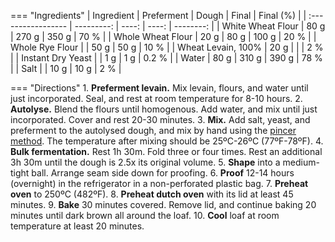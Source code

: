 === "Ingredients"
    | Ingredient         | Preferment | Dough | Final | Final (%) |
    | :----------------- | ---------: | ----: | ----: | --------: |
    | White Wheat Flour  |       80 g | 270 g | 350 g |      70 % |
    | Whole Wheat Flour  |       20 g |  80 g | 100 g |      20 % |
    | Whole Rye Flour    |            |  50 g |  50 g |      10 % |
    | Wheat Levain, 100% |       20 g |       |       |       2 % |
    | Instant Dry Yeast  |            |   1 g |   1 g |     0.2 % |
    | Water              |       80 g | 310 g | 390 g |      78 % |
    | Salt               |            |  10 g |  10 g |       2 % |

=== "Directions"
    1. **Preferment levain.** Mix levain, flours, and water until just incorporated. Seal, and rest at room temperature for 8-10 hours.
    2. **Autolyse.** Blend the flours until homogenous. Add water, and mix until just incorporated. Cover and rest 20-30 minutes.
    3. **Mix.** Add salt, yeast, and preferment to the autolysed dough, and mix by hand using the [pincer method](https://www.youtube.com/watch?v=HoY7CPw0E1s). The temperature after mixing should be 25ºC-26ºC (77ºF-78ºF).
    4. **Bulk fermentation.** Rest 1h 30m. Fold three or four times. Rest an additional 3h 30m until the dough is 2.5x its original volume.
    5. **Shape** into a medium-tight ball. Arrange seam side down for proofing.
    6. **Proof** 12-14 hours (overnight) in the refrigerator in a non-perforated plastic bag.
    7. **Preheat oven** to 250ºC (482ºF).
    8.  **Preheat dutch oven** with its lid at least 45 minutes.
    9.  **Bake** 30 minutes covered. Remove lid, and continue baking 20 minutes until dark brown all around the loaf.
    10. **Cool** loaf at room temperature at least 20 minutes.


[^forkish_flour]:
    {{ cite.forkish_flour_water_salt_yeast }} 140-3.
